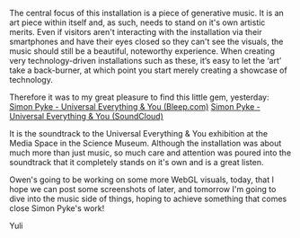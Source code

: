 The central focus of this installation is a piece of generative music. It is an art piece within itself and, as such, needs to stand on it's own artistic merits. Even if visitors aren't interacting with the installation via their smartphones and have their eyes closed so they can't see the visuals, the music should still be a beautiful, noteworthy experience. When creating very technology-driven installations such as these, it’s easy to let the ‘art’ take a back-burner, at which point you start merely creating a showcase of technology.  

Therefore it was to my great pleasure to find this little gem, yesterday:
[Simon Pyke - Universal Everything & You (Bleep.com)](https://bleep.com/release/46788-simon-pyke-freeform-universal-everything-you)
[Simon Pyke - Universal Everything & You (SoundCloud)](https://soundcloud.com/warp-records/universal-everything-you)  

It is the soundtrack to the Universal Everything & You exhibition at the Media Space in the Science Museum. Although the installation was about much more than just music, so much care and attention was poured into the soundtrack that it completely stands on it's own and is a great listen.  

Owen's going to be working on some more WebGL visuals, today, that I hope we can post some screenshots of later, and tomorrow I'm going to dive into the music side of things, hoping to achieve something that comes close Simon Pyke's work!  

Yuli
